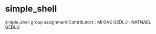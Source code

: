 # simple_shell
simple_shell group assignment 
Contributors : MIKIAS GEDLU
             : NATNAEL GEDLU 
